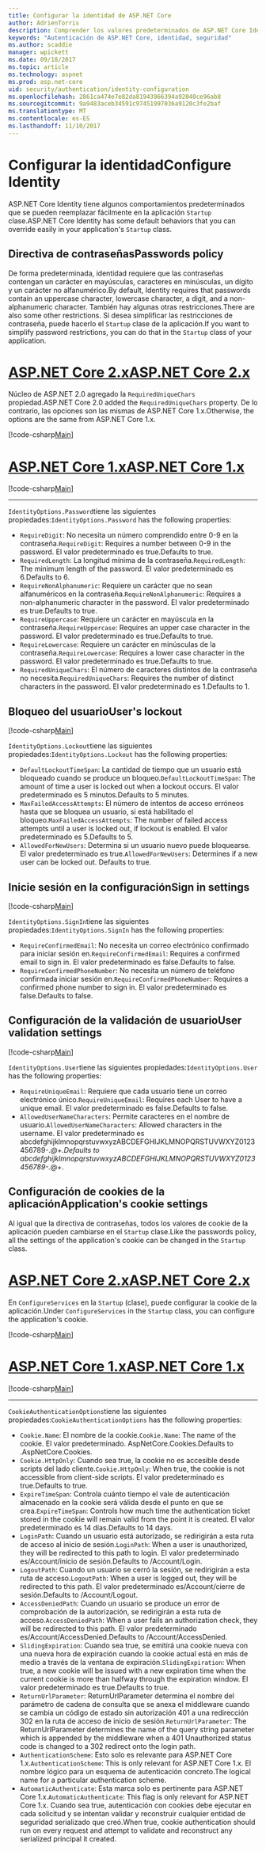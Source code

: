 ```yaml
---
title: Configurar la identidad de ASP.NET Core
author: AdrienTorris
description: Comprender los valores predeterminados de ASP.NET Core Identity y configurar las distintas propiedades de identidad para usar valores personalizados.
keywords: "Autenticación de ASP.NET Core, identidad, seguridad"
ms.author: scaddie
manager: wpickett
ms.date: 09/18/2017
ms.topic: article
ms.technology: aspnet
ms.prod: asp.net-core
uid: security/authentication/identity-configuration
ms.openlocfilehash: 2861ca474e7e82da81943966394a92040ce96ab8
ms.sourcegitcommit: 9a9483aceb34591c97451997036a9120c3fe2baf
ms.translationtype: MT
ms.contentlocale: es-ES
ms.lasthandoff: 11/10/2017
---
```

# <a name="configure-identity"></a><span data-ttu-id="6f4ba-104">Configurar la identidad</span><span class="sxs-lookup"><span data-stu-id="6f4ba-104">Configure Identity</span></span>

<span data-ttu-id="6f4ba-105">ASP.NET Core Identity tiene algunos comportamientos predeterminados que se pueden reemplazar fácilmente en la aplicación `Startup` clase.</span><span class="sxs-lookup"><span data-stu-id="6f4ba-105">ASP.NET Core Identity has some default behaviors that you can override easily in your application's `Startup` class.</span></span>

## <a name="passwords-policy"></a><span data-ttu-id="6f4ba-106">Directiva de contraseñas</span><span class="sxs-lookup"><span data-stu-id="6f4ba-106">Passwords policy</span></span>

<span data-ttu-id="6f4ba-107">De forma predeterminada, identidad requiere que las contraseñas contengan un carácter en mayúsculas, caracteres en minúsculas, un dígito y un carácter no alfanumérico.</span><span class="sxs-lookup"><span data-stu-id="6f4ba-107">By default, Identity requires that passwords contain an uppercase character, lowercase character, a digit, and a non-alphanumeric character.</span></span> <span data-ttu-id="6f4ba-108">También hay algunas otras restricciones.</span><span class="sxs-lookup"><span data-stu-id="6f4ba-108">There are also some other restrictions.</span></span> <span data-ttu-id="6f4ba-109">Si desea simplificar las restricciones de contraseña, puede hacerlo el `Startup` clase de la aplicación.</span><span class="sxs-lookup"><span data-stu-id="6f4ba-109">If you want to simplify password restrictions, you can do that in the `Startup` class of your application.</span></span>

# <a name="aspnet-core-2xtabaspnetcore2x"></a>[<span data-ttu-id="6f4ba-110">ASP.NET Core 2.x</span><span class="sxs-lookup"><span data-stu-id="6f4ba-110">ASP.NET Core 2.x</span></span>](#tab/aspnetcore2x)

<span data-ttu-id="6f4ba-111">Núcleo de ASP.NET 2.0 agregado la `RequiredUniqueChars` propiedad.</span><span class="sxs-lookup"><span data-stu-id="6f4ba-111">ASP.NET Core 2.0 added the `RequiredUniqueChars` property.</span></span> <span data-ttu-id="6f4ba-112">De lo contrario, las opciones son las mismas de ASP.NET Core 1.x.</span><span class="sxs-lookup"><span data-stu-id="6f4ba-112">Otherwise, the options are the same from ASP.NET Core 1.x.</span></span>

[!code-csharp[Main](identity/sample/src/ASPNETv2-IdentityDemo-Configuration/Startup.cs?range=29-37,50-52)]

# <a name="aspnet-core-1xtabaspnetcore1x"></a>[<span data-ttu-id="6f4ba-113">ASP.NET Core 1.x</span><span class="sxs-lookup"><span data-stu-id="6f4ba-113">ASP.NET Core 1.x</span></span>](#tab/aspnetcore1x)

[!code-csharp[Main](identity/sample/src/ASPNET-IdentityDemo-PrimaryKeysConfig/Startup.cs?range=58-65,84)]

---

<span data-ttu-id="6f4ba-114">`IdentityOptions.Password`tiene las siguientes propiedades:</span><span class="sxs-lookup"><span data-stu-id="6f4ba-114">`IdentityOptions.Password` has the following properties:</span></span>
* <span data-ttu-id="6f4ba-115">`RequireDigit`: No necesita un número comprendido entre 0-9 en la contraseña.</span><span class="sxs-lookup"><span data-stu-id="6f4ba-115">`RequireDigit`: Requires a number between 0-9 in the password.</span></span> <span data-ttu-id="6f4ba-116">El valor predeterminado es true.</span><span class="sxs-lookup"><span data-stu-id="6f4ba-116">Defaults to true.</span></span>
* <span data-ttu-id="6f4ba-117">`RequiredLength`: La longitud mínima de la contraseña.</span><span class="sxs-lookup"><span data-stu-id="6f4ba-117">`RequiredLength`: The minimum length of the password.</span></span> <span data-ttu-id="6f4ba-118">El valor predeterminado es 6.</span><span class="sxs-lookup"><span data-stu-id="6f4ba-118">Defaults to 6.</span></span>
* <span data-ttu-id="6f4ba-119">`RequireNonAlphanumeric`: Requiere un carácter que no sean alfanuméricos en la contraseña.</span><span class="sxs-lookup"><span data-stu-id="6f4ba-119">`RequireNonAlphanumeric`: Requires a non-alphanumeric character in the password.</span></span> <span data-ttu-id="6f4ba-120">El valor predeterminado es true.</span><span class="sxs-lookup"><span data-stu-id="6f4ba-120">Defaults to true.</span></span>
* <span data-ttu-id="6f4ba-121">`RequireUppercase`: Requiere un carácter en mayúscula en la contraseña.</span><span class="sxs-lookup"><span data-stu-id="6f4ba-121">`RequireUppercase`: Requires an upper case character in the password.</span></span> <span data-ttu-id="6f4ba-122">El valor predeterminado es true.</span><span class="sxs-lookup"><span data-stu-id="6f4ba-122">Defaults to true.</span></span>
* <span data-ttu-id="6f4ba-123">`RequireLowercase`: Requiere un carácter en minúsculas de la contraseña.</span><span class="sxs-lookup"><span data-stu-id="6f4ba-123">`RequireLowercase`: Requires a lower case character in the password.</span></span> <span data-ttu-id="6f4ba-124">El valor predeterminado es true.</span><span class="sxs-lookup"><span data-stu-id="6f4ba-124">Defaults to true.</span></span>
* <span data-ttu-id="6f4ba-125">`RequiredUniqueChars`: El número de caracteres distintos de la contraseña no necesita.</span><span class="sxs-lookup"><span data-stu-id="6f4ba-125">`RequiredUniqueChars`: Requires the number of distinct characters in the password.</span></span> <span data-ttu-id="6f4ba-126">El valor predeterminado es 1.</span><span class="sxs-lookup"><span data-stu-id="6f4ba-126">Defaults to 1.</span></span>


## <a name="users-lockout"></a><span data-ttu-id="6f4ba-127">Bloqueo del usuario</span><span class="sxs-lookup"><span data-stu-id="6f4ba-127">User's lockout</span></span>

[!code-csharp[Main](identity/sample/src/ASPNETv2-IdentityDemo-Configuration/Startup.cs?range=29-30,39-42,50-52)]

<span data-ttu-id="6f4ba-128">`IdentityOptions.Lockout`tiene las siguientes propiedades:</span><span class="sxs-lookup"><span data-stu-id="6f4ba-128">`IdentityOptions.Lockout` has the following properties:</span></span>
* <span data-ttu-id="6f4ba-129">`DefaultLockoutTimeSpan`: La cantidad de tiempo que un usuario está bloqueado cuando se produce un bloqueo.</span><span class="sxs-lookup"><span data-stu-id="6f4ba-129">`DefaultLockoutTimeSpan`: The amount of time a user is locked out when a lockout occurs.</span></span> <span data-ttu-id="6f4ba-130">El valor predeterminado es 5 minutos.</span><span class="sxs-lookup"><span data-stu-id="6f4ba-130">Defaults to 5 minutes.</span></span>
* <span data-ttu-id="6f4ba-131">`MaxFailedAccessAttempts`: El número de intentos de acceso erróneos hasta que se bloquea un usuario, si está habilitado el bloqueo.</span><span class="sxs-lookup"><span data-stu-id="6f4ba-131">`MaxFailedAccessAttempts`: The number of failed access attempts until a user is locked out, if lockout is enabled.</span></span> <span data-ttu-id="6f4ba-132">El valor predeterminado es 5.</span><span class="sxs-lookup"><span data-stu-id="6f4ba-132">Defaults to 5.</span></span>
* <span data-ttu-id="6f4ba-133">`AllowedForNewUsers`: Determina si un usuario nuevo puede bloquearse. El valor predeterminado es true.</span><span class="sxs-lookup"><span data-stu-id="6f4ba-133">`AllowedForNewUsers`: Determines if a new user can be locked out. Defaults to true.</span></span>


## <a name="sign-in-settings"></a><span data-ttu-id="6f4ba-134">Inicie sesión en la configuración</span><span class="sxs-lookup"><span data-stu-id="6f4ba-134">Sign in settings</span></span>

[!code-csharp[Main](identity/sample/src/ASPNETv2-IdentityDemo-Configuration/Startup.cs?range=29-30,44-46,50-52)]

<span data-ttu-id="6f4ba-135">`IdentityOptions.SignIn`tiene las siguientes propiedades:</span><span class="sxs-lookup"><span data-stu-id="6f4ba-135">`IdentityOptions.SignIn` has the following properties:</span></span>
* <span data-ttu-id="6f4ba-136">`RequireConfirmedEmail`: No necesita un correo electrónico confirmado para iniciar sesión en.</span><span class="sxs-lookup"><span data-stu-id="6f4ba-136">`RequireConfirmedEmail`: Requires a confirmed email to sign in.</span></span> <span data-ttu-id="6f4ba-137">El valor predeterminado es false.</span><span class="sxs-lookup"><span data-stu-id="6f4ba-137">Defaults to false.</span></span>
* <span data-ttu-id="6f4ba-138">`RequireConfirmedPhoneNumber`: No necesita un número de teléfono confirmada iniciar sesión en.</span><span class="sxs-lookup"><span data-stu-id="6f4ba-138">`RequireConfirmedPhoneNumber`: Requires a confirmed phone number to sign in.</span></span> <span data-ttu-id="6f4ba-139">El valor predeterminado es false.</span><span class="sxs-lookup"><span data-stu-id="6f4ba-139">Defaults to false.</span></span>


## <a name="user-validation-settings"></a><span data-ttu-id="6f4ba-140">Configuración de la validación de usuario</span><span class="sxs-lookup"><span data-stu-id="6f4ba-140">User validation settings</span></span>

[!code-csharp[Main](identity/sample/src/ASPNETv2-IdentityDemo-Configuration/Startup.cs?range=29-30,48-52)]

<span data-ttu-id="6f4ba-141">`IdentityOptions.User`tiene las siguientes propiedades:</span><span class="sxs-lookup"><span data-stu-id="6f4ba-141">`IdentityOptions.User` has the following properties:</span></span>
* <span data-ttu-id="6f4ba-142">`RequireUniqueEmail`: Requiere que cada usuario tiene un correo electrónico único.</span><span class="sxs-lookup"><span data-stu-id="6f4ba-142">`RequireUniqueEmail`: Requires each User to have a unique email.</span></span> <span data-ttu-id="6f4ba-143">El valor predeterminado es false.</span><span class="sxs-lookup"><span data-stu-id="6f4ba-143">Defaults to false.</span></span>
* <span data-ttu-id="6f4ba-144">`AllowedUserNameCharacters`: Permite caracteres en el nombre de usuario.</span><span class="sxs-lookup"><span data-stu-id="6f4ba-144">`AllowedUserNameCharacters`: Allowed characters in the username.</span></span> <span data-ttu-id="6f4ba-145">El valor predeterminado es abcdefghijklmnopqrstuvwxyzABCDEFGHIJKLMNOPQRSTUVWXYZ0123456789-._@+.</span><span class="sxs-lookup"><span data-stu-id="6f4ba-145">Defaults to abcdefghijklmnopqrstuvwxyzABCDEFGHIJKLMNOPQRSTUVWXYZ0123456789-._@+.</span></span>

## <a name="applications-cookie-settings"></a><span data-ttu-id="6f4ba-146">Configuración de cookies de la aplicación</span><span class="sxs-lookup"><span data-stu-id="6f4ba-146">Application's cookie settings</span></span>

<span data-ttu-id="6f4ba-147">Al igual que la directiva de contraseñas, todos los valores de cookie de la aplicación pueden cambiarse en el `Startup` clase.</span><span class="sxs-lookup"><span data-stu-id="6f4ba-147">Like the passwords policy, all the settings of the application's cookie can be changed in the `Startup` class.</span></span>

# <a name="aspnet-core-2xtabaspnetcore2x"></a>[<span data-ttu-id="6f4ba-148">ASP.NET Core 2.x</span><span class="sxs-lookup"><span data-stu-id="6f4ba-148">ASP.NET Core 2.x</span></span>](#tab/aspnetcore2x)

<span data-ttu-id="6f4ba-149">En `ConfigureServices` en la `Startup` (clase), puede configurar la cookie de la aplicación.</span><span class="sxs-lookup"><span data-stu-id="6f4ba-149">Under `ConfigureServices` in the `Startup` class, you can configure the application's cookie.</span></span>

[!code-csharp[Main](identity/sample/src/ASPNETv2-IdentityDemo-Configuration/Startup.cs?name=snippet_configurecookie)]

# <a name="aspnet-core-1xtabaspnetcore1x"></a>[<span data-ttu-id="6f4ba-150">ASP.NET Core 1.x</span><span class="sxs-lookup"><span data-stu-id="6f4ba-150">ASP.NET Core 1.x</span></span>](#tab/aspnetcore1x)

[!code-csharp[Main](identity/sample/src/ASPNET-IdentityDemo-PrimaryKeysConfig/Startup.cs?range=58-59,72-80,84)]

--- 

<span data-ttu-id="6f4ba-151">`CookieAuthenticationOptions`tiene las siguientes propiedades:</span><span class="sxs-lookup"><span data-stu-id="6f4ba-151">`CookieAuthenticationOptions` has the following properties:</span></span>
* <span data-ttu-id="6f4ba-152">`Cookie.Name`: El nombre de la cookie.</span><span class="sxs-lookup"><span data-stu-id="6f4ba-152">`Cookie.Name`: The name of the cookie.</span></span> <span data-ttu-id="6f4ba-153">El valor predeterminado. AspNetCore.Cookies.</span><span class="sxs-lookup"><span data-stu-id="6f4ba-153">Defaults to .AspNetCore.Cookies.</span></span>
* <span data-ttu-id="6f4ba-154">`Cookie.HttpOnly`: Cuando sea true, la cookie no es accesible desde scripts del lado cliente.</span><span class="sxs-lookup"><span data-stu-id="6f4ba-154">`Cookie.HttpOnly`: When true, the cookie is not accessible from client-side scripts.</span></span> <span data-ttu-id="6f4ba-155">El valor predeterminado es true.</span><span class="sxs-lookup"><span data-stu-id="6f4ba-155">Defaults to true.</span></span>
* <span data-ttu-id="6f4ba-156">`ExpireTimeSpan`: Controla cuánto tiempo el vale de autenticación almacenado en la cookie será válida desde el punto en que se crea.</span><span class="sxs-lookup"><span data-stu-id="6f4ba-156">`ExpireTimeSpan`: Controls how much time the authentication ticket stored in the cookie will remain valid from the point it is created.</span></span> <span data-ttu-id="6f4ba-157">El valor predeterminado es 14 días.</span><span class="sxs-lookup"><span data-stu-id="6f4ba-157">Defaults to 14 days.</span></span>
* <span data-ttu-id="6f4ba-158">`LoginPath`: Cuando un usuario está autorizado, se redirigirán a esta ruta de acceso al inicio de sesión.</span><span class="sxs-lookup"><span data-stu-id="6f4ba-158">`LoginPath`: When a user is unauthorized, they will be redirected to this path to login.</span></span> <span data-ttu-id="6f4ba-159">El valor predeterminado es/Account/inicio de sesión.</span><span class="sxs-lookup"><span data-stu-id="6f4ba-159">Defaults to /Account/Login.</span></span>
* <span data-ttu-id="6f4ba-160">`LogoutPath`: Cuando un usuario se cerró la sesión, se redirigirán a esta ruta de acceso.</span><span class="sxs-lookup"><span data-stu-id="6f4ba-160">`LogoutPath`: When a user is logged out, they will be redirected to this path.</span></span> <span data-ttu-id="6f4ba-161">El valor predeterminado es/Account/cierre de sesión.</span><span class="sxs-lookup"><span data-stu-id="6f4ba-161">Defaults to /Account/Logout.</span></span>
* <span data-ttu-id="6f4ba-162">`AccessDeniedPath`: Cuando un usuario se produce un error de comprobación de la autorización, se redirigirán a esta ruta de acceso.</span><span class="sxs-lookup"><span data-stu-id="6f4ba-162">`AccessDeniedPath`: When a user fails an authorization check, they will be redirected to this path.</span></span> <span data-ttu-id="6f4ba-163">El valor predeterminado es/Account/AccessDenied.</span><span class="sxs-lookup"><span data-stu-id="6f4ba-163">Defaults to /Account/AccessDenied.</span></span>
* <span data-ttu-id="6f4ba-164">`SlidingExpiration`: Cuando sea true, se emitirá una cookie nueva con una nueva hora de expiración cuando la cookie actual está en más de medio a través de la ventana de expiración.</span><span class="sxs-lookup"><span data-stu-id="6f4ba-164">`SlidingExpiration`: When true, a new cookie will be issued with a new expiration time when the current cookie is more than halfway through the expiration window.</span></span> <span data-ttu-id="6f4ba-165">El valor predeterminado es true.</span><span class="sxs-lookup"><span data-stu-id="6f4ba-165">Defaults to true.</span></span>
* <span data-ttu-id="6f4ba-166">`ReturnUrlParameter`: ReturnUrlParameter determina el nombre del parámetro de cadena de consulta que se anexa el middleware cuando se cambia un código de estado sin autorización 401 a una redirección 302 en la ruta de acceso de inicio de sesión.</span><span class="sxs-lookup"><span data-stu-id="6f4ba-166">`ReturnUrlParameter`: The ReturnUrlParameter determines the name of the query string parameter which is appended by the middleware when a 401 Unauthorized status code is changed to a 302 redirect onto the login path.</span></span>
* <span data-ttu-id="6f4ba-167">`AuthenticationScheme`: Esto solo es relevante para ASP.NET Core 1.x.</span><span class="sxs-lookup"><span data-stu-id="6f4ba-167">`AuthenticationScheme`: This is only relevant for ASP.NET Core 1.x.</span></span> <span data-ttu-id="6f4ba-168">El nombre lógico para un esquema de autenticación concreto.</span><span class="sxs-lookup"><span data-stu-id="6f4ba-168">The logical name for a particular authentication scheme.</span></span>
* <span data-ttu-id="6f4ba-169">`AutomaticAuthenticate`: Esta marca solo es pertinente para ASP.NET Core 1.x.</span><span class="sxs-lookup"><span data-stu-id="6f4ba-169">`AutomaticAuthenticate`: This flag is only relevant for ASP.NET Core 1.x.</span></span> <span data-ttu-id="6f4ba-170">Cuando sea true, autenticación con cookies debe ejecutar en cada solicitud y se intentan validar y reconstruir cualquier entidad de seguridad serializado que creó.</span><span class="sxs-lookup"><span data-stu-id="6f4ba-170">When true, cookie authentication should run on every request and attempt to validate and reconstruct any serialized principal it created.</span></span>

